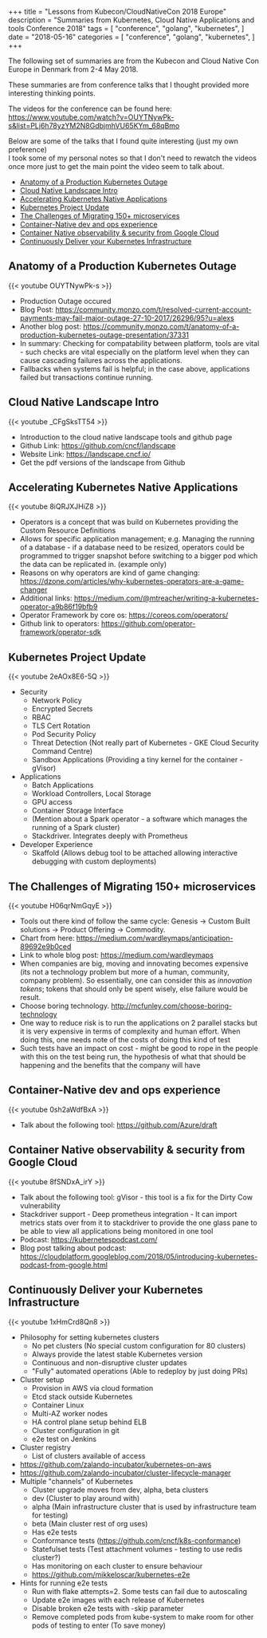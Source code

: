 +++
title = "Lessons from Kubecon/CloudNativeCon 2018 Europe"
description = "Summaries from Kubernetes, Cloud Native Applications and tools Conference 2018"
tags = [
    "conference",
    "golang",
    "kubernetes",
]
date = "2018-05-16"
categories = [
    "conference",
    "golang",
    "kubernetes",
]
+++

The following set of summaries are from the Kubecon and Cloud Native Con Europe in Denmark from 2-4 May 2018.

These summaries are from conference talks that I thought provided more interesting thinking points.

The videos for the conference can be found here:  
https://www.youtube.com/watch?v=OUYTNywPk-s&list=PLj6h78yzYM2N8GdbjmhVU65KYm_68qBmo

Below are some of the talks that I found quite interesting (just my own preference)  
I took some of my personal notes so that I don't need to rewatch the videos once more just to get the main point the video seem to talk about.

- [Anatomy of a Production Kubernetes Outage](#anatomy-of-a-production-kubernetes-outage)
- [Cloud Native Landscape Intro](#cloud-native-landscape-intro)
- [Accelerating Kubernetes Native Applications](#accelerating-kubernetes-native-applications)
- [Kubernetes Project Update](#kubernetes-project-update)
- [The Challenges of Migrating 150+ microservices](#the-challenges-of-migrating-150-microservices)
- [Container-Native dev and ops experience](#container-native-dev-and-ops-experience)
- [Container Native observability & security from Google Cloud](#container-native-observability--security-from-google-cloud)
- [Continuously Deliver your Kubernetes Infrastructure](#continuously-deliver-your-kubernetes-infrastructure)

## Anatomy of a Production Kubernetes Outage

{{< youtube OUYTNywPk-s >}}

- Production Outage occured
- Blog Post: https://community.monzo.com/t/resolved-current-account-payments-may-fail-major-outage-27-10-2017/26296/95?u=alexs
- Another blog post: https://community.monzo.com/t/anatomy-of-a-production-kubernetes-outage-presentation/37331
- In summary: Checking for compatability between platform, tools are vital - such checks are vital especially on the platform level when they can cause cascading failures across the applications.
- Fallbacks when systems fail is helpful; in the case above, applications failed but transactions continue running.

## Cloud Native Landscape Intro

{{< youtube _CFgSksTT54 >}}

- Introduction to the cloud native landscape tools and github page
- Github Link: https://github.com/cncf/landscape
- Website Link: https://landscape.cncf.io/
- Get the pdf versions of the landscape from Github

## Accelerating Kubernetes Native Applications

{{< youtube 8iQRJXJHiZ8 >}}

- Operators is a concept that was build on Kubernetes providing the Custom Resource Definitions
- Allows for specific application management; e.g. Managing the running of a database - if a database need to be resized, operators could be programmed to trigger snapshot before switching to a bigger pod which the data can be replicated in. (example only)
- Reasons on why operators are kind of game changing: https://dzone.com/articles/why-kubernetes-operators-are-a-game-changer
- Additional links: https://medium.com/@mtreacher/writing-a-kubernetes-operator-a9b86f19bfb9
- Operator Framework by core os: https://coreos.com/operators/
- Github link to operators: https://github.com/operator-framework/operator-sdk

## Kubernetes Project Update

{{< youtube 2eAOx8E6-5Q >}}

- Security
  - Network Policy
  - Encrypted Secrets
  - RBAC
  - TLS Cert Rotation
  - Pod Security Policy
  - Threat Detection (Not really part of Kubernetes - GKE Cloud Security Command Centre)
  - Sandbox Applications (Providing a tiny kernel for the container - gVisor)
- Applications
  - Batch Applications
  - Workload Controllers, Local Storage
  - GPU access
  - Container Storage Interface
  - (Mention about a Spark operator - a software which manages the running of a Spark cluster)
  - Stackdriver. Integrates deeply with Prometheus
- Developer Experience
  - Skaffold (Allows debug tool to be attached allowing interactive debugging with custom deployments)

## The Challenges of Migrating 150+ microservices

{{< youtube H06qrNmGqyE >}}

- Tools out there kind of follow the same cycle: Genesis -> Custom Built solutions -> Product Offering -> Commodity.
- Chart from here: https://medium.com/wardleymaps/anticipation-89692e9b0ced
- Link to whole blog post: https://medium.com/wardleymaps
- When companies are big, moving and innovating becomes expensive (its not a technology problem but more of a human, community, company problem). So essentially, one can consider this as _innovation tokens_; tokens that should only be spent wisely, else failure would be result.
- Choose boring technology. http://mcfunley.com/choose-boring-technology
- One way to reduce risk is to run the applications on 2 parallel stacks but it is very expensive in terms of complexity and human effort. When doing this, one needs note of the costs of doing this kind of test
- Such tests have an impact on cost - might be good to rope in the people with this on the test being run, the hypothesis of what that should be happening and the benefits that the company will have

## Container-Native dev and ops experience

{{< youtube 0sh2aWdfBxA >}}

- Talk about the following tool: https://github.com/Azure/draft

## Container Native observability & security from Google Cloud

{{< youtube 8fSNDxA_irY >}}

- Talk about the following tool: gVisor - this tool is a fix for the Dirty Cow vulnerability
- Stackdriver support - Deep prometheus integration - It can import metrics stats over from it to stackdriver to provide the one glass pane to be able to view all applications being monitored in one tool
- Podcast: https://kubernetespodcast.com/
- Blog post talking about podcast: https://cloudplatform.googleblog.com/2018/05/introducing-kubernetes-podcast-from-google.html

## Continuously Deliver your Kubernetes Infrastructure

{{< youtube 1xHmCrd8Qn8 >}}

- Philosophy for setting kubernetes clusters
  - No pet clusters (No special custom configuration for 80 clusters)
  - Always provide the latest stable Kubernetes version
  - Continuous and non-disruptive cluster updates
  - "Fully" automated operations (Able to redeploy by just doing PRs)
- Cluster setup
  - Provision in AWS via cloud formation
  - Etcd stack outside Kubernetes
  - Container Linux
  - Multi-AZ worker nodes
  - HA control plane setup behind ELB
  - Cluster configuration in git
  - e2e test on Jenkins
- Cluster registry
  - List of clusters available of access
- https://github.com/zalando-incubator/kubernetes-on-aws
- https://github.com/zalando-incubator/cluster-lifecycle-manager
- Multiple "channels" of Kubernetes
  - Cluster upgrade moves from dev, alpha, beta clusters
  - dev (Cluster to play around with)
  - alpha (Main infrastructure cluster that is used by infrastructure team for testing)
  - beta (Main cluster rest of org uses)
  - Has e2e tests
  - Conformance tests (https://github.com/cncf/k8s-conformance)
  - Statefulset tests (Test attachment volumes - testing to use redis cluster?)
  - Has monitoring on each cluster to ensure behaviour
  - https://github.com/mikkeloscar/kubernetes-e2e
- Hints for running e2e tests
  - Run with flake attempts=2. Some tests can fail due to autoscaling
  - Update e2e images with each release of Kubernetes
  - Disable broken e2e tests with -skip parameter
  - Remove completed pods from kube-system to make room for other pods of testing to enter (To save money)
